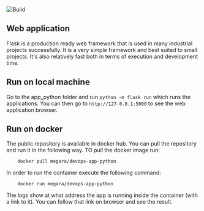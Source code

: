 ![Build](https://github.com/war-and-peace/devops_labs/actions/workflows/python-app.yml/badge.svg)

## Web application

Flask is a production ready web framework that is used in many industrial projects successfully.
It is a very simple framework and best suited to small projects. It's also relatively fast both in terms of execution and development time.

## Run on local machine
Go to the app_python folder and run `python -m flask run` which runs the applications.
You can then go to `http://127.0.0.1:5000` to see the web application browser.

## Run on docker
The public repository is available in docker hub. You can pull the repository and run it in the following way. TO pull the docker image run:
```
    docker pull megara/devops-app-python
```

In order to run the container execute the following command:

```
    docker run megara/devops-app-python
```

The logs show at what address the app is running inside the container (with a link to it). You can follow that link on browser and see the result.
